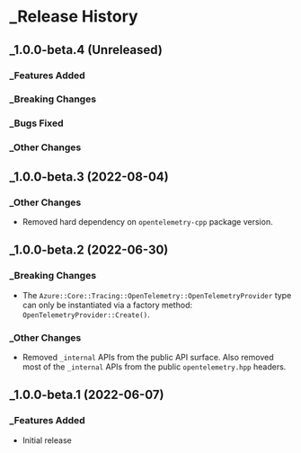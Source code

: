 # _Release History

## _1.0.0-beta.4 (Unreleased)

### _Features Added

### _Breaking Changes

### _Bugs Fixed

### _Other Changes

## _1.0.0-beta.3 (2022-08-04)

### _Other Changes

- Removed hard dependency on `opentelemetry-cpp` package version.

## _1.0.0-beta.2 (2022-06-30)

### _Breaking Changes

- The `Azure::Core::Tracing::OpenTelemetry::OpenTelemetryProvider` type can only be instantiated via a factory method: `OpenTelemetryProvider::Create()`.

### _Other Changes

- Removed `_internal` APIs from the public API surface. Also removed most of the `_internal` APIs from the public `opentelemetry.hpp` headers.

## _1.0.0-beta.1 (2022-06-07)

### _Features Added

- Initial release
